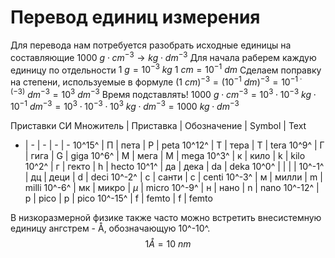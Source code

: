 # Перевод единиц измерения
Для перевода нам потребуется разобрать исходные единицы на составляющие
$1000\ g\cdot cm^{-3} \rightarrow kg \cdot dm^{-3}$
Для начала раберем каждую единицу по отдельности
$1\ g = 10^{-3}\ kg$
$1\ cm = 10^{-1}\ dm$
Сделаем поправку на степени, используемые в формуле
$(1\ cm)^{-3} = (10^{-1}\ dm)^{-3}=10^{-1\cdot(-3)}\ dm^{-3}=10^3\ dm^{-3}$
Время подставлять!
$1000\ g\cdot cm^{-3} = 10^3\cdot 10^{-3}\ kg \cdot 10^{-1}\ dm^{-3}= 10^3\cdot10^{-3}\cdot10^{3}\ kg\cdot dm^{-3}=1000\ kg\cdot dm^{-3}$

Приставки СИ
Множитель | Приставка | Обозначение | Symbol | Text
- | - | - | - | -
10^15^ | П | пета | P | peta
10^12^ | Т | тера | T | tera
10^9^ | Г | гига | G | giga
10^6^ | М | мега | M | mega
10^3^ | к | кило | k | kilo
10^2^ | г | гекто | h | hecto
10^1^ | да | дека | da | deka
10^0^ | | | | 
10^-1^ | дц | деци | d | deci
10^-2^ | с | санти | c | centi
10^-3^ | м | милли | m | milli
10^-6^ | мк | микро | $\mu$ | micro
10^-9^ | н | нано | n | nano
10^-12^ | p | pico | p | pico
10^-15^ | f | femto | f | femto

В низкоразмерной физике также часто можно встретить внесистемную единицу ангстрем - Å, обозначающую 10^-10^.
$$1 Å = 10 \ nm$$
<!--stackedit_data:
eyJoaXN0b3J5IjpbLTE0NTM3Mjc1OTEsOTQ5MzIyMDQxLC0xMT
E4NzI3NDk1LDcxMTg1ODY0NiwtMjE2NTEyNDUsMTcwMjE2MTI3
MV19
-->
